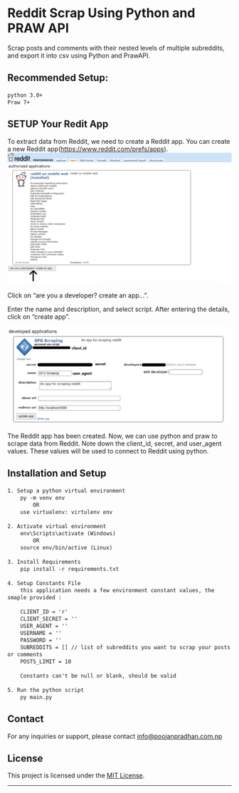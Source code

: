 # Reddit Scrap Using Python and PRAW API
    
Scrap posts and comments with their nested levels of multiple subreddits, and export it into csv using Python and PrawAPI.

## Recommended Setup:
    python 3.0+ 
    Praw 7+


## SETUP Your Redit App

To extract data from Reddit, we need to create a Reddit app. You can create a new Reddit app(https://www.reddit.com/prefs/apps).
![img.png](static%2Fimg.png)

Click on “are you a developer? create an app…”.

Enter the name and description, and select script. After entering the details, click on “create app”.

![app.png](static%2Fapp.png)

The Reddit app has been created. Now, we can use python and praw to scrape data from Reddit. Note down the client_id, secret, and user_agent values. These values will be used to connect to Reddit using python.

## Installation and Setup

    1. Setup a python virtual environment
        py -m venv env 
            OR  
        use virtualenv: virtulenv env
    
    2. Activate virtual environment
        env\Scripts\activate (Windows)
            OR  
        source env/bin/active (Linux)
    
    3. Install Requirements
        pip install -r requirements.txt
    
    4. Setup Constants File
        this application needs a few environment constant values, the smaple provided :

        CLIENT_ID = 'r'
        CLIENT_SECRET = ''
        USER_AGENT = ''
        USERNAME = ''
        PASSWORD = ''
        SUBREDDITS = [] // list of subreddits you want to scrap your posts or comments
        POSTS_LIMIT = 10

        Constants can't be null or blank, should be valid

    5. Run the python script
        py main.py


## Contact

For any inquiries or support, please contact [info@poojanpradhan.com.np](info@poojanpradhan.com.np)

## License

This project is licensed under the [MIT License](LICENSE).

---

